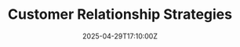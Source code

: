 ---
title: Customer Relationship Strategies
linkTitle: Customer Relationship Strategies
date: '2025-04-29T17:10:00Z'
weight: 1
description: Adopt customer engagement strategies, ensure satisfaction through exceptional
  service, utilize CRM software, and maintain regular communication to enhance client
  relationships and retention, ultimately leading to improved brand advocacy and referrals.
draft: false
ref: customer-relationship-strategies
---
